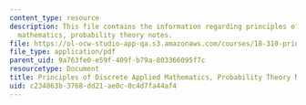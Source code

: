 ```yaml
---
content_type: resource
description: This file contains the information regarding principles of discrete applied
  mathematics, probability theory notes.
file: https://ol-ocw-studio-app-qa.s3.amazonaws.com/courses/18-310-principles-of-discrete-applied-mathematics-fall-2013/c234863b3768dd21ae0c0c4d7fa44af4_MIT18_310F13_Ch1.pdf
file_type: application/pdf
parent_uid: 9a763fe0-e59f-409f-b79a-803366095f7c
resourcetype: Document
title: Principles of Discrete Applied Mathematics, Probability Theory Notes
uid: c234863b-3768-dd21-ae0c-0c4d7fa44af4
---
```

